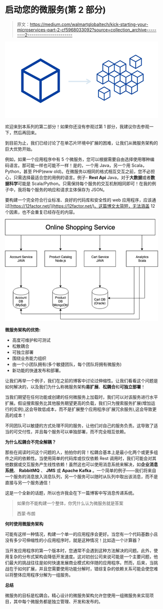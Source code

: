 # 启动您的微服务(第 2 部分)

> 原文：<https://medium.com/walmartglobaltech/kick-starting-your-microservices-part-2-cf5968033092?source=collection_archive---------2----------------------->

![](img/5f9c5b5ed649cf24313dc4983506f483.png)

欢迎来到本系列的第二部分！如果你还没有参观过第 1 部分，我建议你去参观一下，然后再回来。

到目前为止，我们已经讨论了在单芯片环境中扩展的困难，让我们从微服务架构的巨大优势开始。

例如，如果一个应用程序中有 5 个微服务，您可以根据需要自由选择使用哪种编码语言。那可能一样也可能不一样！是的，一个用 Java，另一个用 Scala，Python，甚至 PHP(eww old)。在微服务以相同的格式相互交互之前，您不必担心，只需选择最适合您的用例的语言。例子- **Rest Api** Java，对于**大数据**或者**数据科学**可能是 Scala/Python。只需保持每个服务的交互机制相同即可！在我的例子中，我将每个服务的响应和请求主体保存为 JSON。

要构建一个完全符合行业标准、良好的代码库和安全性的 web 应用程序，应该通过[https://12factor.net/](https://12factor.net/)。这篇博文太简短，无法涵盖 12 个因素，也不会重复已经存在的内容。

![](img/1dad4f22d1a88ccb6fbfb7a47d323efa.png)

**微服务架构的优势:**

*   高度可维护和可测试
*   松散耦合
*   可独立部署
*   围绕业务能力组织
*   由一个小团队拥有(多个敏捷团队，每个团队将拥有微服务)
*   新功能的快速发布和部署。

让我们再举一个例子，我们在之前的博客中讨论过伸缩性。让我们看看这个问题是如何解决的，以及我们为什么称微服务架构**易扩展**、**松耦合**和**可独立部署**！

当我们期望在任何功能或创建的任何微服务上加载时，我们可以对该服务进行水平扩展。假设搜索服务比其他服务期望更高的负载，我们只为搜索服务扩展(增加运行的实例),这会导致低成本，而不是扩展整个应用程序(扩展冗余服务),这会导致更高的成本！

不同团队可以敏捷的方式处理不同的服务，让他们对自己的服务负责。这导致了适当的可交付性，并且每个服务可以单独部署，而不完全相互依赖。

**为什么松耦合不完全解耦？**

那些在阅读时问这个问题的人，拍拍你的背！松耦合基本上是最小化两个或更多组件之间的依赖性。当使用简单的代码库或仅仅依赖 Rest 调用时，我们可能会对其他数据或交互服务产生线性依赖！虽然这也可以使用消息系统来解决，如**企业消息系统**、 **RabbitMQ** 、 **JMS** 或 **Apache Kafka** 。一个简单的例子——我们将来自一个服务的消息放入消息队列，另一个服务可以随时从队列中取出该消息，而不是直接与另一个服务通信！

这是一个全新的话题，所以也许我会在下一篇博客中写消息传递系统。

> 如果你不能构建一个整体，你凭什么认为微服务就是答案
> 
> 西蒙·布朗

**何时使用微服务架构**

可能有这样一种情况，构建一个单一的应用程序会更好。当您有一个代码基数小且没有多少可伸缩性的小应用程序时，就是这种情况！比如造一个计算器？

当开发应用程序的第一个版本时，您通常不会遇到这种方法解决的问题。此外，使用复杂的分布式架构会降低开发速度。这对初创公司来说可能是一个主要问题，他们最大的挑战往往是如何快速发展商业模式和伴随的应用程序。然而，后来，当挑战在于如何扩展，并且您需要使用功能分解时，错综复杂的依赖关系可能会使您难以将整体应用程序分解为一组服务。

**总结**

微服务的目标是松耦合。精心设计的微服务架构允许您使用一组微服务来实现项目，其中每个微服务都是独立管理、开发和发布的。